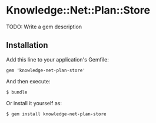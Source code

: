 # Knowledge::Net::Plan::Store

TODO: Write a gem description

## Installation

Add this line to your application's Gemfile:

    gem 'knowledge-net-plan-store'

And then execute:

    $ bundle

Or install it yourself as:

    $ gem install knowledge-net-plan-store

